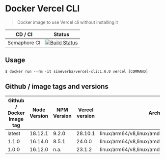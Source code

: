 Docker Vercel CLI
=================

> Docker image to use Vercel cli without installing it

| CD / CI   | Status |
| --------- | ------ |
| Semaphore CI | [![Build Status](https://sineverba.semaphoreci.com/badges/docker-vercel-cli/branches/master.svg)](https://sineverba.semaphoreci.com/projects/docker-vercel-cli) |


## Usage

`$ docker run --rm -it sineverba/vercel-cli:1.0.0 vercel [COMMAND]`


## Github / image tags and versions

| Github / Docker Image tag | Node Version | NPM Version | Vercel version | Architecture |
| ------------------------- | ------------ | ----------- | -------------- | ------------ |
| latest | 18.12.1 | 9.2.0 | 28.10.1 | linux/arm64/v8,linux/amd64,linux/arm/v6,linux/arm/v7 |
| 1.1.0 | 16.14.0 | 8.5.1 | 24.0.0 | linux/arm64/v8,linux/amd64,linux/arm/v6,linux/arm/v7 |
| 1.0.0 | 16.12.0 | n.a. | 23.1.2 | linux/arm64/v8,linux/amd64,linux/arm/v6,linux/arm/v7 |